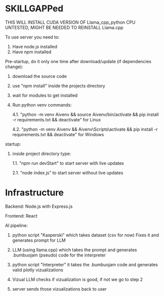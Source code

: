 # SKILLGAPPed

THIS WILL INSTALL CUDA VERSION OF Llama_cpp_python CPU UNTESTED, MIGHT BE NEEDED TO REINSTALL Llama.cpp

To use server you need to:
1. Have node.js installed
2. Have npm installed

Pre-startup, do it only one time after download/update (if dependencies change):
1. download the source code
2. use "npm install" inside the projects directory
3. wait for modules to get installed
4. Run python venv commands:


    4.1. "python -m venv Aivenv && source Aivenv/bin/activate && pip install -r requirements.txt && deactivate" for Linux

    4.2. "python -m venv Aivenv && Aivenv\Scripts\activate && pip install -r requirements.txt && deactivate" for Windows


startup:
1. inside project directory type:

    1.1. "npm run devStart" to start server with live updates

    2.1. "node index.js" to start server without live updates


# Infrastructure

Backend:
Node.js with Express.js

Frontend: 
React

AI pipeline:
1. python script "Kasperski" which takes dataset (csv for now) Fixes it and generates prompt for LLM

2. LLM (using llama.cpp) which takes the prompt and generates .bumbuojam (pseudo) code for the interpreter

3. python script "Interpreter" it takes the .bumbuojam code and generates valid plotly vizualizations

4. Vizual LLM checks if vizualization is good, if not we go to step 2

4. server sends those vizualizations back to user
